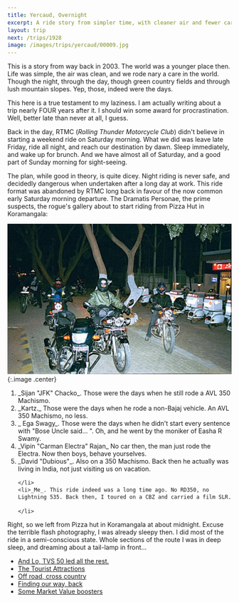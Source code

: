 ```yaml
---
title: Yercaud, Overnight
excerpt: A ride story from simpler time, with cleaner air and fewer cares
layout: trip
next: /trips/1928
image: /images/trips/yercaud/00009.jpg
---
```


This is a story from way back in 2003. The world was a younger place then. Life was simple, the air was clean, and we rode nary a care in the world. Though the night, through the day, though green country fields and through lush mountain slopes. Yep, those, indeed were the days.
  


This here is a true testament to my laziness. I am actually writing about a trip nearly FOUR years after it. I should win some award for procrastination. Well, better late than never at all, I guess.

 Back in the day, RTMC (_Rolling Thunder Motorcycle Club_) didn't believe in starting a weekend ride on Saturday morning. What we did was leave late Friday, ride all night, and reach our destination by dawn. Sleep immediately, and wake up for brunch. And we have almost all of Saturday, and a good part of Sunday morning for sight-seeing.

The plan, while good in theory, is quite dicey. Night riding is never safe, and decidedly dangerous when undertaken after a long day at work. This ride format was abandoned by RTMC long back in favour of the now common early Saturday morning departure.
The Dramatis Personae, the prime suspects, the rogue's gallery about to start riding from Pizza Hut in Koramangala:

![At Pizza Hut, in Koramangala](/images/trips/yercaud/00001.jpg 'At Pizza Hut, in Koramangala'){:.image .center}
 

<ol>
    <li>_Sijan &quot;JFK&quot; Chacko_. Those were the days when he still rode a AVL 350 Machismo.</li>
    <li>_Kartz._ Those were the days when he rode a non-Bajaj vehicle. An AVL 350 Machismo, no less.</li>
    <li>_ Ega Swagy_. Those were the days when he didn't start every sentence with &quot;Bose Uncle said... &quot;. Oh, and he went by the moniker of Easha R Swamy.</li>
    <li>_Vipin &quot;Carman Electra&quot; Rajan_ No car then, the man just rode the Electra. Now then boys, behave yourselves.</li>
    <li>_David &quot;Dubious&quot;_. Also on a 350 Machismo. Back then he actually was living in India, not just visiting us on vacation.
  
    </li>
    <li>_Me_. This ride indeed was a long time ago. No RD350, no Lightning 535. Back then, I toured on a CBZ and carried a film SLR.
  
    </li>
</ol>
Right, so we left from Pizza hut in Koramangala at about midnight. Excuse the terrible flash photography, I was already sleepy then. I did most of the ride in a semi-conscious state. Whole sections of the route I was in deep sleep, and dreaming about a tail-lamp in front...

* [And Lo, TVS 50 led all the rest.](/trips/1928)
* [The Tourist Attractions](/trips/1929)
* [Off road, cross country](/trips/1930)
* [Finding our way, back](/trips/1931)
* [Some Market Value boosters](/trips/1932)
